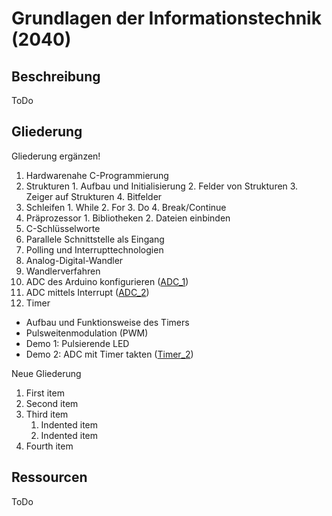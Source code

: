 # Grundlagen der Informationstechnik (2040)

## Beschreibung
ToDo

## Gliederung
Gliederung ergänzen!

1. Hardwarenahe C-Programmierung
  1. Strukturen
    1. Aufbau und Initialisierung
    2. Felder von Strukturen
    3. Zeiger auf Strukturen
    4. Bitfelder
  1. Schleifen
    1. While
    2. For
    3. Do
    4. Break/Continue
  1. Präprozessor
    1. Bibliotheken
    2. Dateien einbinden
  1. C-Schlüsselworte
1. Parallele Schnittstelle als Eingang
  1. Polling und Interrupttechnologien
3. Analog-Digital-Wandler
  1. Wandlerverfahren
  2. ADC des Arduino konfigurieren ([ADC_1](./src/ADC_1))
  3. ADC mittels Interrupt ([ADC_2](./src/ADC_2))
4. Timer
 - Aufbau und Funktionsweise des Timers
 - Pulsweitenmodulation (PWM)
 - Demo 1: Pulsierende LED
 - Demo 2: ADC mit Timer takten ([Timer_2](./src/Timer_2))

Neue Gliederung
1. First item
2. Second item
3. Third item
    1. Indented item
    2. Indented item
4. Fourth item

## Ressourcen
ToDo


